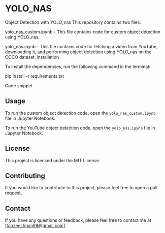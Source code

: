 # YOLO_NAS

Object Detection with YOLO_nas
This repository contains two files:

yolo_nas_custom.ipynb - This file contains code for custom object detection using YOLO_nas.

yolo_nas.ipynb - This file contains code for fetching a video from YouTube, downloading it, and performing object detection using YOLO_nas on the COCO dataset.
Installation

To install the dependencies, run the following command in the terminal:

pip install -r requirements.txt

Code snippet

## Usage

To run the custom object detection code, open the `yolo_nas_custom.ipynb` file in Jupyter Notebook.

To run the YouTube object detection code, open the `yolo_nas.ipynb` file in Jupyter Notebook.

## License

This project is licensed under the MIT License.

## Contributing

If you would like to contribute to this project, please feel free to open a pull request.

## Contact

If you have any questions or feedback, please feel free to contact me at [tanzeer.khan98@gmail.com].
